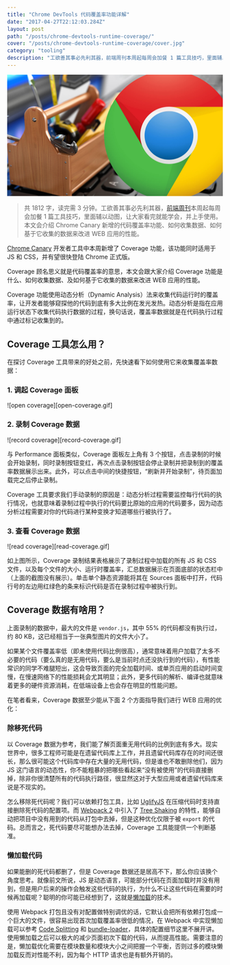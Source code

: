 ```yaml
---
title: "Chrome DevTools 代码覆盖率功能详解"
date: "2017-04-27T22:12:03.284Z"
layout: post
path: "/posts/chrome-devtools-runtime-coverage/"
cover: "/posts/chrome-devtools-runtime-coverage/cover.jpg"
category: "tooling"
description: "工欲善其事必先利其器，前端周刊本周起每周会加餐 1 篇工具技巧，里面辅以动图，让大家看完就能学会，并上手使用。本文会介绍 Chrome Canary 新增的代码覆盖率功能、如何收集数据、如何基于它收集的数据来改进 WEB 应用的性能。"
---
```


![cover](./cover.jpg)

> 共 1812 字，读完需 3 分钟。工欲善其事必先利其器，[前端周刊][8]本周起每周会加餐 1 篇工具技巧，里面辅以动图，让大家看完就能学会，并上手使用。本文会介绍 Chrome Canary 新增的代码覆盖率功能、如何收集数据、如何基于它收集的数据来改进 WEB 应用的性能。

[Chrome Canary][1] 开发者工具中本周新增了 Coverage 功能，该功能同时适用于 JS 和 CSS，并有望很快登陆 Chrome 正式版。

Coverage 顾名思义就是代码覆盖率的意思，本文会跟大家介绍 Coverage 功能是什么、如何收集数据、及如何基于它收集的数据来改进 WEB 应用的性能。

Coverage 功能使用动态分析（Dynamic Analysis）法来收集代码运行时的覆盖率，让开发者能够窥探他的代码到底有多大比例在发光发热。动态分析是指在应用运行状态下收集代码执行数据的过程，换句话说，覆盖率数据就是在代码执行过程中通过标记收集到的。

## Coverage 工具怎么用？

在探讨 Coverage 工具带来的好处之前，先快速看下如何使用它来收集覆盖率数据：

### 1. 调起 Coverage 面板

![open coverage][open-coverage.gif]

### 2. 录制 Coverage 数据

![record coverage][record-coverage.gif]

与 Performance 面板类似，Coverage 面板左上角有 3 个按钮，点击录制的时候会开始录制，同时录制按钮变红，再次点击录制按钮会停止录制并把录制到的覆盖率数据展示出来。此外，可以点击中间的快捷按钮，“刷新并开始录制”，待页面加载完之后停止录制。

Coverage 工具要求我们手动录制的原因是：动态分析过程需要监控每行代码的执行情况，也就意味着录制过程中执行的代码要比原始的应用的代码要多，因为动态分析过程需要对你的代码进行某种变换才知道哪些行被执行了。

### 3. 查看 Coverage 数据

![read coverage][read-coverage.gif]

如上图所示，Coverage 录制结果表格展示了录制过程中加载的所有 JS 和 CSS 文件，以及每个文件的大小、运行时覆盖率，汇总数据展示在页面底部的状态栏中（上面的截图没有展示）。单击单个静态资源能将其在 Sources 面板中打开，代码行号的左边用红绿色的条来标识代码是否在录制过程中被执行到。

## Coverage 数据有啥用？

上面录制的数据中，最大的文件是 `vendor.js`，其中 55% 的代码都没有执行过，约 80 KB，这已经相当于一张典型图片的文件大小了。

如果某个文件覆盖率低（即未使用代码比例很高），通常意味着用户加载了太多不必要的代码（要么真的是无用代码，要么是当前时点还没执行到的代码），有性能常识的同学不难腿短出，这会导致页面的完全加载时间、或单页应用的启动时间变慢，在慢速网络下的性能损耗会尤其明显；此外，更多代码的解析、编译也就意味着更多的硬件资源消耗，在低端设备上也会存在明显的性能问题。

在笔者看来，Coverage 数据至少能从下面 2 个方面指导我们进行 WEB 应用的优化：

### 除移死代码

以 Coverage 数据为参考，我们能了解页面重无用代码的比例到底有多大。现实世界中，很多工程师可能是在遗留代码库上工作，并且遗留代码库存在的时间还很长，那么很可能这个代码库中存在大量的无用代码，但是谁也不敢删除他们，因为 JS 这门语言的动态性，你不能粗暴的把哪些看起来“没有被使用”的代码直接删掉，除非你很清楚所有的代码执行路径，很显然这对于大型应用或者遗留代码库来说是不现实的。

怎么移除死代码呢？我们可以依赖打包工具，比如 [UglifyJS][2] 在压缩代码时支持直接删除死代码的配置项。而 [Webpack 2][3] 中引入了 [Tree Shaking][4] 的特性，能够自动把项目中没有用到的代码从打包中去掉，但是这种优化仅限于被 `export` 的代码。总而言之，死代码要尽可能想办法去掉，Coverage 工具能提供一个判断基准。

### 懒加载代码

如果能删的死代码都删了，但是 Coverage 数据还是居高不下，那么你应该换个角度思考。就像前文所说，JS 是动态语言，可能部分代码在页面加载时并没有用到，但是用户后来的操作会触发这些代码的执行，为什么不让这些代码在需要的时候再加载呢？聪明的你可能已经想到了，这就是[懒加载][5]的技术。

使用 Webpack 打包且没有对配置做特别调优的话，它默认会把所有依赖打包成一个巨大的文件，很容易出现首次加载覆盖率很低的情况，在 Webpack 中实现懒加载可以参考 [Code Splitting][6] 和 [bundle-loader][7]，具体的配置细节这里不展开讲。使用懒加载之后可以极大的减少页面初次下载的代码，从而提高性能。需要注意的是，懒加载优化需要在模块数量和模块大小之间把握一个平衡，否则过多的模块懒加载反而对性能不利，因为每个 HTTP 请求也是有额外开销的。

[1]: https://www.google.co.uk/chrome/browser/canary.html
[2]: https://github.com/mishoo/UglifyJS2
[3]: https://webpack.js.org/
[4]: https://webpack.js.org/guides/tree-shaking/
[5]: https://friendlybit.com/js/lazy-loading-asyncronous-javascript/
[6]: https://webpack.js.org/guides/code-splitting/
[7]: https://github.com/webpack-contrib/bundle-loader
[8]: https://zhuanlan.zhihu.com/feweekly
